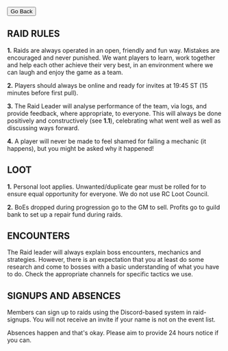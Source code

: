 <button onclick="history.back()">Go Back</button>

## **RAID RULES** 

**1.** Raids are always operated in an open, friendly and fun way. Mistakes are encouraged and never punished. We want players to learn, work together and help each other achieve their very best, in an environment where we can laugh and enjoy the game as a team.  

**2.** Players should always be online and ready for invites at 19:45 ST (15 minutes before first pull). 

**3.** The Raid Leader will analyse performance of the team, via logs, and provide feedback, where appropriate, to everyone. This will always be done positively and constructively (see **1.1**), celebrating what went well as well as discussing ways forward. 

**4.** A player will never be made to feel shamed for failing a mechanic (it happens), but you might be asked why it happened! 



## **LOOT** 

**1.** Personal loot applies. Unwanted/duplicate gear must be rolled for to ensure equal opportunity for everyone. We do not use RC Loot Council.

**2.** BoEs dropped during progression go to the GM to sell. Profits go to guild bank to set up a repair fund during raids. 



## **ENCOUNTERS** 

The Raid leader will always explain boss encounters, mechanics and strategies. However, there is an expectation that you at least do some research and come to bosses with a basic understanding of what you have to do. Check the appropriate channels for specific tactics we use.

## SIGNUPS AND ABSENCES

Members can sign up to raids using the Discord-based system in raid-signups. You will not receive an invite if your name is not on the event list. 

Absences happen and that's okay. Please aim to provide 24 hours notice if you can.
